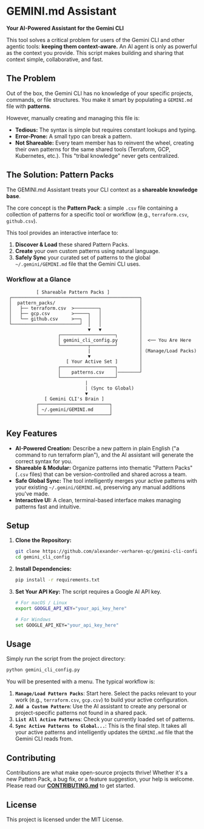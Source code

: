 # GEMINI.md Assistant

**Your AI-Powered Assistant for the Gemini CLI**

This tool solves a critical problem for users of the Gemini CLI and other agentic tools: **keeping them context-aware.** An AI agent is only as powerful as the context you provide. This script makes building and sharing that context simple, collaborative, and fast.

## The Problem

Out of the box, the Gemini CLI has no knowledge of your specific projects, commands, or file structures. You make it smart by populating a `GEMINI.md` file with **patterns**.

However, manually creating and managing this file is:
*   **Tedious:** The syntax is simple but requires constant lookups and typing.
*   **Error-Prone:** A small typo can break a pattern.
*   **Not Shareable:** Every team member has to reinvent the wheel, creating their own patterns for the same shared tools (Terraform, GCP, Kubernetes, etc.). This "tribal knowledge" never gets centralized.

## The Solution: Pattern Packs

The GEMINI.md Assistant treats your CLI context as a **shareable knowledge base**.

The core concept is the **Pattern Pack**: a simple `.csv` file containing a collection of patterns for a specific tool or workflow (e.g., `terraform.csv`, `github.csv`).

This tool provides an interactive interface to:
1.  **Discover & Load** these shared Pattern Packs.
2.  **Create** your own custom patterns using natural language.
3.  **Safely Sync** your curated set of patterns to the global `~/.gemini/GEMINI.md` file that the Gemini CLI uses.

### Workflow at a Glance

```
           [ Shareable Pattern Packs ]
 ┌───────────────────────────────────────────────┐
 │  pattern_packs/                               │
 │   ├── terraform.csv  >─────────┐              │
 │   ├── gcp.csv        >─────┐   │              │
 │   └── github.csv     >──┐  │   │              │
 └─────────────────────────┘  │   │              │
                              ▼   ▼              │
                   ┌────────────────────┐        │
                   │ gemini_cli_config.py        │  <── You Are Here
                   └──────────┬─────────┘        │
                              |                  │ (Manage/Load Packs)
                              ▼                  │
                      [ Your Active Set ]        │
                   ┌────────────────────┐        │
                   │    patterns.csv    │────────┘
                   └────────────────────┘
                             |
                             | (Sync to Global)
                             ▼
              [ Gemini CLI's Brain ]
           ┌──────────────────────────┐
           │ ~/.gemini/GEMINI.md      │
           └──────────────────────────┘
```

## Key Features

*   **AI-Powered Creation:** Describe a new pattern in plain English ("a command to run terraform plan"), and the AI assistant will generate the correct syntax for you.
*   **Shareable & Modular:** Organize patterns into thematic "Pattern Packs" (`.csv` files) that can be version-controlled and shared across a team.
*   **Safe Global Sync:** The tool intelligently merges your active patterns with your existing `~/.gemini/GEMINI.md`, preserving any manual additions you've made.
*   **Interactive UI:** A clean, terminal-based interface makes managing patterns fast and intuitive.

## Setup

1.  **Clone the Repository:**
    ```bash
    git clone https://github.com/alexander-verharen-qc/gemini-cli-config.git
    cd gemini_cli_config
    ```

2.  **Install Dependencies:**
    ```bash
    pip install -r requirements.txt
    ```

3.  **Set Your API Key:**
    The script requires a Google AI API key.
    ```bash
    # For macOS / Linux
    export GOOGLE_API_KEY="your_api_key_here"

    # For Windows
    set GOOGLE_API_KEY="your_api_key_here"
    ```

## Usage

Simply run the script from the project directory:

```bash
python gemini_cli_config.py
```

You will be presented with a menu. The typical workflow is:

1.  **`Manage/Load Pattern Packs`**: Start here. Select the packs relevant to your work (e.g., `terraform.csv`, `gcp.csv`) to build your active configuration.
2.  **`Add a Custom Pattern`**: Use the AI assistant to create any personal or project-specific patterns not found in a shared pack.
3.  **`List All Active Patterns`**: Check your currently loaded set of patterns.
4.  **`Sync Active Patterns to Global...`**: This is the final step. It takes all your active patterns and intelligently updates the `GEMINI.md` file that the Gemini CLI reads from.

## Contributing

Contributions are what make open-source projects thrive! Whether it's a new Pattern Pack, a bug fix, or a feature suggestion, your help is welcome. Please read our **[CONTRIBUTING.md](CONTRIBUTING.md)** to get started.

## License

This project is licensed under the MIT License.
